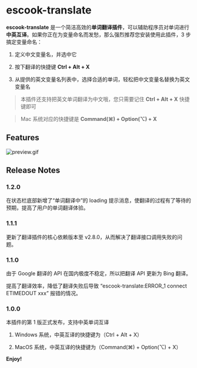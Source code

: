 # escook-translate

**escook-translate** 是一个简洁高效的**单词翻译插件**，可以辅助程序员对单词进行**中英互译**。如果你正在为变量命名而发愁，那么强烈推荐您安装使用此插件，3 步搞定变量命名：

1. 定义中文变量名，并选中它

2. 按下翻译的快捷键 **Ctrl + Alt + X**

3. 从提供的英文变量名列表中，选择合适的单词，轻松把中文变量名替换为英文变量名

> 本插件还支持把英文单词翻译为中文哦，您只需要记住 **Ctrl + Alt + X** 快捷键即可

> Mac 系统对应的快捷键是 **Command(⌘) + Option(⌥) + X**

## Features

![preview.gif](https://www.escook.cn/vuebase/pics/escook-translate_preview.gif)

## Release Notes

### 1.2.0

在状态栏底部新增了“单词翻译中”的 loading 提示消息，使翻译的过程有了等待的预期，提高了用户的单词翻译体验。

### 1.1.1

更新了翻译插件的核心依赖版本至 v2.8.0，从而解决了翻译接口调用失败的问题。

### 1.1.0

由于 Google 翻译的 API 在国内极度不稳定，所以把翻译 API 更新为 Bing 翻译。

提高了翻译效率，降低了翻译失败后导致 “escook-translate:ERROR_1 connect ETIMEDOUT xxx” 报错的情况。

### 1.0.0

本插件的第 1 版正式发布，支持中英单词互译

1. Windows 系统，中英互译的快捷键为（Ctrl + Alt + X）

2. MacOS 系统，中英互译的快捷键为（Command(⌘) + Option(⌥) + X）

**Enjoy!**
